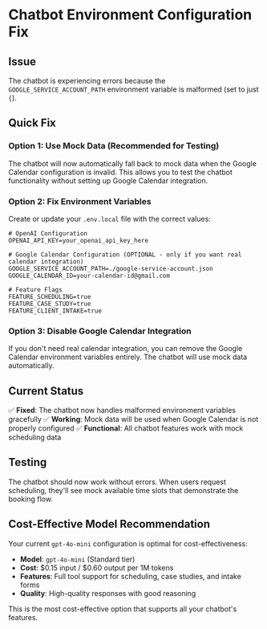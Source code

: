 # Chatbot Environment Configuration Fix

## Issue
The chatbot is experiencing errors because the `GOOGLE_SERVICE_ACCOUNT_PATH` environment variable is malformed (set to just `{`).

## Quick Fix

### Option 1: Use Mock Data (Recommended for Testing)
The chatbot will now automatically fall back to mock data when the Google Calendar configuration is invalid. This allows you to test the chatbot functionality without setting up Google Calendar integration.

### Option 2: Fix Environment Variables

Create or update your `.env.local` file with the correct values:

```env
# OpenAI Configuration
OPENAI_API_KEY=your_openai_api_key_here

# Google Calendar Configuration (OPTIONAL - only if you want real calendar integration)
GOOGLE_SERVICE_ACCOUNT_PATH=./google-service-account.json
GOOGLE_CALENDAR_ID=your-calendar-id@gmail.com

# Feature Flags
FEATURE_SCHEDULING=true
FEATURE_CASE_STUDY=true
FEATURE_CLIENT_INTAKE=true
```

### Option 3: Disable Google Calendar Integration
If you don't need real calendar integration, you can remove the Google Calendar environment variables entirely. The chatbot will use mock data automatically.

## Current Status
✅ **Fixed**: The chatbot now handles malformed environment variables gracefully
✅ **Working**: Mock data will be used when Google Calendar is not properly configured
✅ **Functional**: All chatbot features work with mock scheduling data

## Testing
The chatbot should now work without errors. When users request scheduling, they'll see mock available time slots that demonstrate the booking flow.

## Cost-Effective Model Recommendation
Your current `gpt-4o-mini` configuration is optimal for cost-effectiveness:

- **Model**: `gpt-4o-mini` (Standard tier)
- **Cost**: $0.15 input / $0.60 output per 1M tokens
- **Features**: Full tool support for scheduling, case studies, and intake forms
- **Quality**: High-quality responses with good reasoning

This is the most cost-effective option that supports all your chatbot's features.

